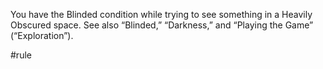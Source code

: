 You have the Blinded condition while trying to see something in a Heavily Obscured space. See also “Blinded,” “Darkness,” and “Playing the Game” (“Exploration”).

#rule